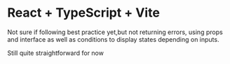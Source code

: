 # React + TypeScript + Vite

Not sure if following best practice yet,but not returning errors, using props and interface as well as conditions to display states depending on inputs.

Still quite straightforward for now
